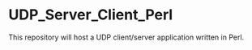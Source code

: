 # UDP_Server_Client_Perl
This repository will host a UDP client/server application written in Perl.


